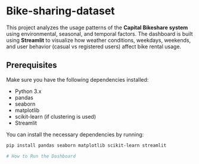 # Bike-sharing-dataset
This project analyzes the usage patterns of the **Capital Bikeshare system** using environmental, seasonal, and temporal factors. The dashboard is built using **Streamlit** to visualize how weather conditions, weekdays, weekends, and user behavior (casual vs registered users) affect bike rental usage.

## Prerequisites

Make sure you have the following dependencies installed:

- Python 3.x
- pandas
- seaborn
- matplotlib
- scikit-learn (if clustering is used)
- Streamlit

You can install the necessary dependencies by running:

```bash
pip install pandas seaborn matplotlib scikit-learn streamlit

# How to Run the Dashboard
